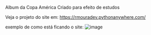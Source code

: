 Album da Copa América 
Criado para efeito de estudos

Veja o projeto do site em: 
https://rmouradev.pythonanywhere.com/

exemplo de como está ficando o site:
![image](https://github.com/rmouradev/album_copa_ameria/assets/110076675/a9058ba3-5fd7-41a8-a4b5-d2abdf0a6f39)
